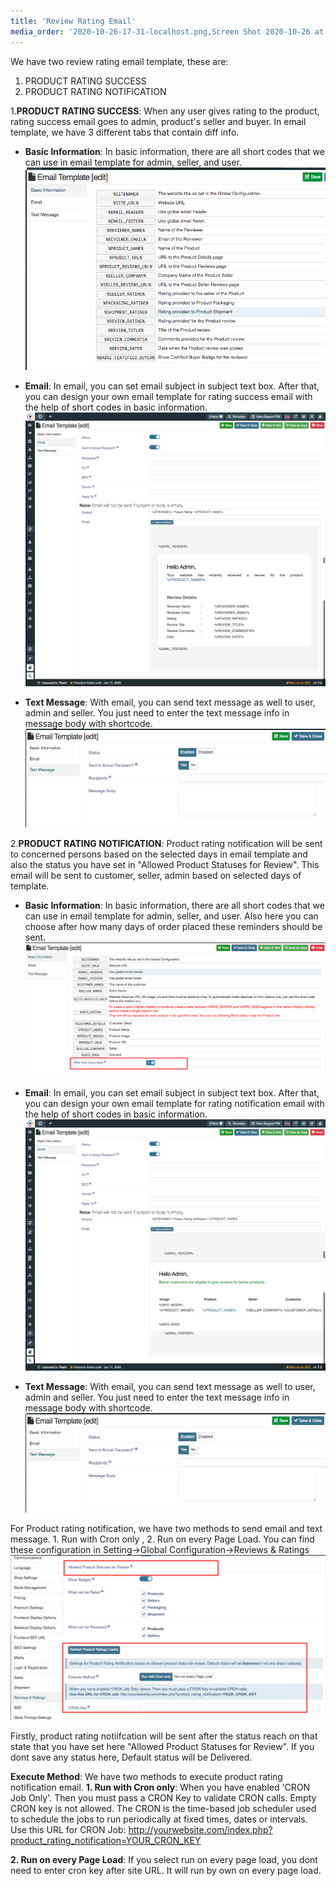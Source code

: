 ```yaml
---
title: 'Review Rating Email'
media_order: '2020-10-26-17-31-localhost.png,Screen Shot 2020-10-26 at 5.26.49 PM.png,Screen Shot 2020-10-26 at 5.30.41 PM.png,Screen Shot 2020-10-26 at 5.31.24 PM.png,Screenshot (13).png,2020-10-26-18-33-localhost.png,Screen Shot 2020-10-26 at 6.37.53 PM.png,Screenshot (14).png'
---
```


We have two review rating email template, these are:
1. PRODUCT RATING SUCCESS
2. PRODUCT RATING NOTIFICATION

1.**PRODUCT RATING SUCCESS**: When any user gives rating to the product, rating success email goes to admin, product's seller and buyer. In email template, we have 3 different tabs that contain diff info. 
* **Basic Information**: In basic information, there are all short codes that we can use in email template for admin, seller, and user.
![](Screen%20Shot%202020-10-26%20at%205.30.41%20PM.png)

* **Email**: In email, you can set email subject in subject text box. After that, you can design your own email template for rating success email with the help of short codes in basic information.
![](2020-10-26-17-31-localhost.png)

* **Text Message**: With email, you can send text message as well to user, admin and seller. You just need to enter the text message info in message body with shortcode.
![](Screen%20Shot%202020-10-26%20at%205.31.24%20PM.png)

2.**PRODUCT RATING NOTIFICATION**: Product rating notification will be sent to concerned persons based on the selected days in email template and also the status you have set in "Allowed Product Statuses for Review". This email will be sent to customer, seller, admin based on selected days of template.

* **Basic Information**: In basic information, there are all short codes that we can use in email template for admin, seller, and user. Also here you can choose after how many days of order placed these reminders should be sent.
![](Screenshot%20%2813%29.png)

* **Email**: In email, you can set email subject in subject text box. After that, you can design your own email template for rating notification email with the help of short codes in basic information.
![](2020-10-26-18-33-localhost.png)

* **Text Message**: With email, you can send text message as well to user, admin and seller. You just need to enter the text message info in message body with shortcode.
![](Screen%20Shot%202020-10-26%20at%205.31.24%20PM.png)

For Product rating notification, we have two methods to send email and text message. 1. Run with Cron only , 2. Run on every Page Load. You can find these configuration in Setting->Global Configuration->Reviews & Ratings
![](Screenshot%20%2814%29.png)

Firstly, product rating notiifcation will be sent after the status reach on that state that you have set here "Allowed Product Statuses for Review". If you dont save any status here, Default status will be Delivered.

**Execute Method**: We have two methods to execute product rating notification email. 
**1. Run with Cron only**: When you have enabled 'CRON Job Only'. Then you must pass a CRON Key to validate CRON calls. Empty CRON key is not allowed. The CRON is the time-based job scheduler used to schedule the jobs to run periodically at fixed times, dates or intervals.
Use this URL for CRON Job: http://yourwebsite.com/index.php?product_rating_notification=YOUR_CRON_KEY

**2. Run on every Page Load**: If you select run on every page load, you dont need to enter cron key after site URL. It will run by own on every page load. 